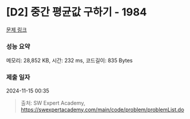 # [D2] 중간 평균값 구하기 - 1984 

[문제 링크](https://swexpertacademy.com/main/code/problem/problemDetail.do?contestProbId=AV5Pw_-KAdcDFAUq) 

### 성능 요약

메모리: 28,852 KB, 시간: 232 ms, 코드길이: 835 Bytes

### 제출 일자

2024-11-15 00:35



> 출처: SW Expert Academy, https://swexpertacademy.com/main/code/problem/problemList.do